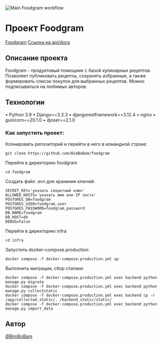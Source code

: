 ![Main Foodgram workflow](https://github.com/BimBoBam/foodgram/actions/workflows/main.yml/badge.svg)

# Проект Foodgram
[Foodgram](https://verycoolrecipes.zapto.org)
[Ссылка на api/docs](https://verycoolrecipes.zapto.org/api/docs)
## Описание проекта
Foodgram - продуктовый помощник с базой кулинарных рецептов. Позволяет публиковать рецепты, сохранять избранные, а также формировать список покупок для выбранных рецептов. Можно подписываться на любимых авторов.

## Технологии
•	Python 3.9
•	Django==3.2.3
•	djangorestframework==3.12.4
•	nginx
•	gunicorn==20.1.0
•   djoser==2.1.0

### Как запустить проект:

Клонировать репозиторий и перейти в него в командной строке:

```
git clone https://github.com/BimBoBam/foodgram
```

Перейти в директорию foodgram
```
cd foodgram
```

Создать файл .evn для хранения ключей:

```
SECRET_KEY='указать секретный ключ'
ALLOWED_HOSTS='указать имя или IP хоста'
POSTGRES_DB=foodgram
POSTGRES_USER=foodgram_user
POSTGRES_PASSWORD=foodgram_password
DB_NAME=foodgram
DB_HOST=db
DEBUG=False
```

Перейти в директорию infra
```
cd infra
```

Запустить docker-compose.production:

```
docker compose -f docker-compose.production.yml up
```

Выполнить миграции, сбор статики:

```
docker compose -f docker-compose.production.yml exec backend python manage.py migrate
docker compose -f docker-compose.production.yml exec backend python manage.py collectstatic
docker compose -f docker-compose.production.yml exec backend cp -r /app/collected_static/. /backend_static/static/
docker compose -f docker-compose.production.yml exec backend python manage.py import_data
```

## Автор
[@BimBoBam](https://github.com/BimBoBam)
